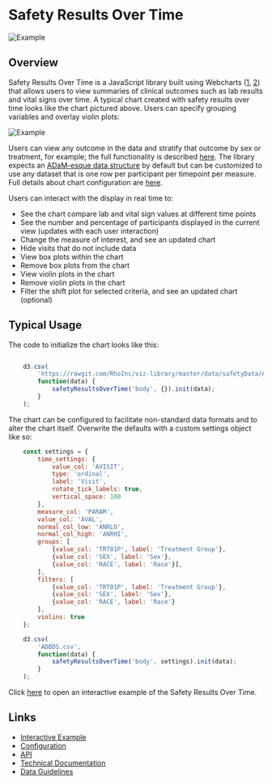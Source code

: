 # Safety Results Over Time
![Example](https://github.com/RhoInc/safety-results-over-time/wiki/img/default.PNG)

## Overview
Safety Results Over Time is a JavaScript library built using Webcharts ([1](https://github.com/RhoInc/Webcharts), [2](https://github.com/RhoInc/webcharts-wrapper-boilerplate)) that allows users to view summaries of clinical outcomes such as lab results and vital signs over time. A typical chart created with safety results over time looks like the chart pictured above. 
Users can specify grouping variables and overlay violin plots:

![Example](https://github.com/RhoInc/safety-results-over-time/wiki/img/customized.PNG)

Users can view any outcome in the data and stratify that outcome by sex or treatment, for example; the full functionality is described [here](https://github.com/RhoInc/safety-results-over-time/wiki/Technical-Documentation).
The library expects an [ADaM-esque data structure](https://www.cdisc.org/system/files/members/standard/foundational/adam/analysis_data_model_v2.1.pdf) by default but can be customized to use any dataset that is one row per participant per timepoint per measure.
Full details about chart configuration are [here](https://github.com/RhoInc/safety-results-over-time/wiki/Configuration).

Users can interact with the display in real time to:
* See the chart compare lab and vital sign values at different time points
* See the number and percentage of participants displayed in the current view (updates with each user interaction)
* Change the measure of interest, and see an updated chart
* Hide visits that do not include data
* View box plots within the chart
* Remove box plots from the chart
* View violin plots in the chart
* Remove violin plots in the chart
* Filter the shift plot for selected criteria, and see an updated chart (optional)


## Typical Usage
The code to initialize the chart looks like this: 

```javascript

    d3.csv(
        'https://rawgit.com/RhoInc/viz-library/master/data/safetyData/ADBDS.csv',
        function(data) {
            safetyResultsOverTime('body', {}).init(data);
        }
    );

```

The chart can be configured to facilitate non-standard data formats and to alter the chart itself. Overwrite the defaults with a custom settings object like so:

```javascript
    const settings = {
        time_settings: {
            value_col: 'AVISIT',
            type: 'ordinal',
            label: 'Visit',
            rotate_tick_labels: true,
            vertical_space: 100
        },
        measure_col: 'PARAM',
        value_col: 'AVAL',
        normal_col_low: 'ANRLO',
        normal_col_high: 'ANRHI',
        groups: [
            {value_col: 'TRT01P', label: 'Treatment Group'},
            {value_col: 'SEX', label: 'Sex'},
            {value_col: 'RACE', label: 'Race'}],
        ],
        filters: [
            {value_col: 'TRT01P', label: 'Treatment Group'},
            {value_col: 'SEX', label: 'Sex'},
            {value_col: 'RACE', label: 'Race'}
        ],
        violins: true
    };

    d3.csv(
        'ADBDS.csv',
        function(data) {
            safetyResultsOverTime('body', settings).init(data);
        }
    );
```

Click [here](https://rhoinc.github.io/safety-results-over-time/test-page/) to open an interactive example of the Safety Results Over Time.

## Links 
- [Interactive Example](https://rhoinc.github.io/safety-results-over-time/test-page/)
- [Configuration](https://github.com/RhoInc/safety-results-over-time/wiki/Configuration) 
- [API](https://github.com/RhoInc/safety-results-over-time/wiki/API)
- [Technical Documentation](https://github.com/RhoInc/safety-results-over-time/wiki/Technical-Documentation) 
- [Data Guidelines](https://github.com/RhoInc/safety-results-over-time/wiki/Data-Guidelines)
